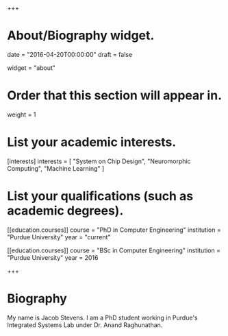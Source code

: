 +++
# About/Biography widget.

date = "2016-04-20T00:00:00"
draft = false

widget = "about"

# Order that this section will appear in.
weight = 1

# List your academic interests.
[interests]
  interests = [
    "System on Chip Design",
    "Neuromorphic Computing",
    "Machine Learning"
  ]

# List your qualifications (such as academic degrees).
[[education.courses]]
  course = "PhD in Computer Engineering"
  institution = "Purdue University"
  year = "current"

[[education.courses]]
  course = "BSc in Computer Engineering"
  institution = "Purdue University"
  year = 2016
 
+++

# Biography

My name is Jacob Stevens. I am a PhD student working in Purdue's Integrated Systems Lab under Dr. Anand Raghunathan.

